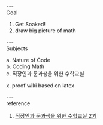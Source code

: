 ---\
Goal


1. Get Soaked!
2. draw big picture of math



---\
Subjects


a. Nature of Code\
b. Coding Math\
c. 직장인과 문과생을 위한 수학교실

x. proof wiki based on latex



---\
reference

1. [직장인과 문과생을 위한 수학교실 2기](https://www.youtube.com/playlist?list=PL4m4z_pFWq2pHnFFpE25LT4kR6_3jv5CY)

